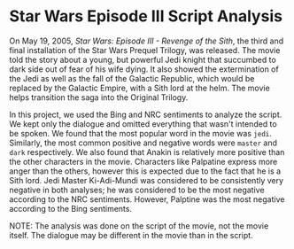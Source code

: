 # Star Wars Episode III Script Analysis
On May 19, 2005, *Star Wars: Episode III - Revenge of the Sith*, the third and final installation of the Star Wars Prequel Trilogy, was released. The movie told the story about a young, but powerful Jedi knight that succumbed to dark side out of fear of his wife dying. It also showed the extermination of the Jedi as well as the fall of the Galactic Republic, which would be replaced by the Galactic Empire, with a Sith lord at the helm. The movie helps transition the saga into the Original Trilogy.

In this project, we used the Bing and NRC sentiments to analyze the script. We kept only the dialogue and omitted everything that wasn't intended to be spoken. We found that the most popular word in the movie was `jedi`. Similarly, the most common positive and negative words were `master` and `dark` respectively. We also found that Anakin is relatively more positive than the other characters in the movie. Characters like Palpatine express more anger than the others, however this is expected due to the fact that he is a Sith lord. Jedi Master Ki-Adi-Mundi was considered to be consistently very negative in both analyses; he was considered to be the most negative according to the NRC sentiments. However, Palptine was the most negative according to the Bing sentiments.

NOTE: The analysis was done on the script of the movie, not the movie itself. The dialogue may be different in the movie than in the script.